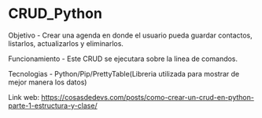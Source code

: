 # CRUD_Python

Objetivo - Crear una agenda en donde el usuario pueda guardar contactos, listarlos, actualizarlos y eliminarlos.

Funcionamiento - Este CRUD se ejecutara sobre la linea de comandos.

Tecnologias - Python/Pip/PrettyTable(Libreria utilizada para mostrar de mejor manera los datos)

Link web: https://cosasdedevs.com/posts/como-crear-un-crud-en-python-parte-1-estructura-y-clase/


